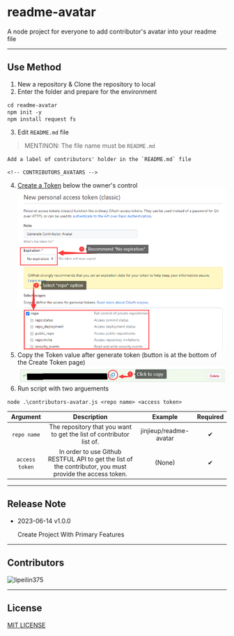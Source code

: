 # readme-avatar
A node project for everyone to add contributor's avatar into your readme file

---
## Use Method
1. New a repository & Clone the repository to local
2. Enter the folder and prepare for the environment
```
cd readme-avatar
npm init -y
npm install request fs
```
3. Edit `README.md` file
> MENTINON: The file name must be `README.md`
    
    Add a label of contributors' holder in the `README.md` file
```
<!-- CONTRIBUTORS_AVATARS -->
```
4. [Create a Token](https://github.com/settings/tokens/new) below the owner's control
![Create Token](image.png)
5. Copy the Token value after generate token (button is at the bottom of the Create Token page)
![Copy Token](image-1.png)
6. Run script with two arguements
```
node .\contributors-avatar.js <repo name> <access token>
```
|    Argument    |                                                Description                                                |         Example        | Required |
|:--------------:|:---------------------------------------------------------------------------------------------------------:|:----------------------:|:--------:|
|   `repo name`  |                    The repository that you want to get the list of contributor list of.                   | jinjieup/readme-avatar |     ✔    |
| `access token` | In order to use Github RESTFUL API to get the list of the contributor, you must provide the access token. |         (None)         |     ✔    |

---
## Release Note
- 2023-06-14 v1.0.0

    Create Project With Primary Features

---
## Contributors

![lipeilin375](https://avatars.githubusercontent.com/u/74428719?v=4&s=64)<br>

---
## License
[MIT LICENSE](./LICENSE)